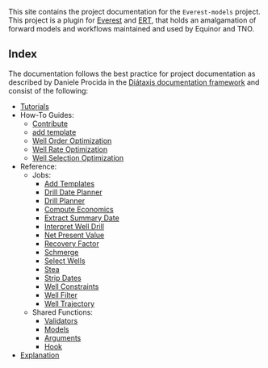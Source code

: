 This site contains the project documentation for the `Everest-models` project.
This project is a plugin for [Everest](https://github.com/equinor/everest) and [ERT](https://github.com/equinor/ert), that holds an amalgamation of
forward models and workflows maintained and used by Equinor and TNO.

## Index

The documentation follows the best practice for project documentation
as described by Daniele Procida in the
[Diátaxis documentation framework](https://diataxis.fr/) and consist
of the following:

- [Tutorials](tutorials.md)
- How-To Guides:
    - [Contribute](contribute/contribute.md)
    - [add template](https://fmu-docs.equinor.com/docs/everest/tutorial/everest_templating.html#pipelining-forward-models)
    - [Well Order Optimization](https://fmu-docs.equinor.com/docs/everest/tutorial/well_order_optimisation.html#forward-models)
    - [Well Rate Optimization](https://fmu-docs.equinor.com/docs/everest/tutorial/well_rate_optimisation.html#forward-models)
    - [Well Selection Optimization](https://fmu-docs.equinor.com/docs/everest/tutorial/well_selection.html#forward-models)
- Reference:
    - Jobs:
        - [Add Templates](reference/add_templates/reference.md)
        - [Drill Date Planner](reference/drill_date_planner/reference.md)
        - [Drill Planner](reference/drill_planner/reference.md)
        - [Compute Economics](reference/compute_economics/reference.md)
        - [Extract Summary Date](reference/extract_summary_data/reference.md)
        - [Interpret Well Drill](reference/interpret_well_drill/reference.md)
        - [Net Present Value](reference/npv/reference.md)
        - [Recovery Factor](reference/rf/reference.md)
        - [Schmerge](reference/schmerge/reference.md)
        - [Select Wells](reference/select_wells/reference.md)
        - [Stea](reference/stea/reference.md)
        - [Strip Dates](reference/strip_dates/reference.md)
        - [Well Constraints](reference/well_constraints/reference.md)
        - [Well Filter](reference/well_filter/reference.md)
        - [Well Trajectory](reference/well_trajectory/reference.md)
    - Shared Functions:
        - [Validators](reference/shared/validators.md)
        - [Models](reference/shared/models.md)
        - [Arguments](reference/shared/arguments.md)
        - [Hook](reference/hook.md)
- [Explanation](explanation.md)
